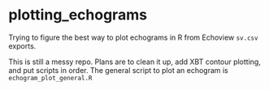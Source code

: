 # plotting_echograms
Trying to figure the best way to plot echograms in R from Echoview `sv.csv` exports.

This is still a messy repo. Plans are to clean it up, add XBT contour plotting, and put scripts in order. 
The general script to plot an echogram is `echogram_plot_general.R`

